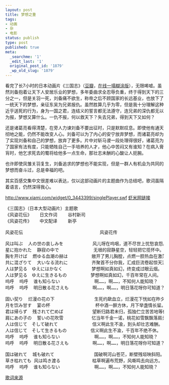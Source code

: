 ```yaml
---
layout: post
title: 梦想之重
tags:
- 动画
- 杂
- 电影
status: publish
type: post
published: true
meta:
  _searchme: '1'
  _edit_last: '1'
  original_post_id: '1879'
  _wp_old_slug: '1879'
---
```

看完了长7小时的日本动画片《三国志》（<a href="http://movie.douban.com/doulist/828471/">豆瓣</a>，<a href="6.cn/playlist/440">在线一塌糊涂版</a>），无限唏嘘。虽然刘备抱着让天下人安居乐业的梦想，多年委曲求全忍辱负重，终于得到天下的三分之一，但是关羽一死，刘备痛不欲生，称帝之后不顾国家的长远基业，也放下了一统天下的梦想，亲征东吴为兄弟报仇。虽然胜算几乎为零，但是我十分理解这种近乎送死的行为，身为一国之君，连结义的誓言都无法遵守，连兄弟的深仇都无以为报，梦想又算什么。一仇不报，何以救天下？失去兄弟，得到天下又如何？

还是诸葛亮看得清楚，在旁人力谏刘备不要出征时，只是默默叹息。即使他有通天彻地之能，仍然不能改变人心。刘备可以为了内心的安宁放弃梦想，而诸葛亮却为了实现刘备和自己的梦想，放弃了更多。片中对斩马谡一段处理得很好，诸葛亮为了国家有法有度，只能牺牲自己一手培养的人才，他心中苦闷又有谁知？在病入膏肓时，他乞求死去的蜀将给他多一点生命，那壮志未酬的心酸让人扼腕。

也许即使凤雏关羽复生，刘备追求的梦想也不能实现，但是一群人有机会为共同的梦想而奋斗过，总是幸福的吧。

其实百感交集中文很差难以表达，仅以这部动画片的主题曲作为总结吧，歌词虽隔着语言，仍然深得我心。

<a href="http://www.xiami.com/widget/0_3443399/singlePlayer.swf">http://www.xiami.com/widget/0_3443399/singlePlayer.swf</a>
<a href="http://www.xiami.com/song/3443399">虾米网链接</a>
<pre>《三国志》（日本大型动画片）主题歌 
《风姿花伝》   日文作词    谷村新司  
《风姿花传》   中文配译    新亭

风姿花伝                             风姿花传                 

风は叫ぶ  人の世の哀しみを           风儿呀在呜咽，道不尽世上忧愁哀怨。
星に抱かれた  静寂の中で             无垠的寂静星空，轻轻把它揽怀中。
胸を开けば  燃ゆる血潮の赫は         敞开了男儿胸膛，点燃一腔热血在激荡。  
共に混ざりて  大いなる流れに         齐聚首不分你我，汇成巨流卷起惊天浪！ 
人は梦见る　ゆえにはかなく           梦想啊如真如幻，终变成过眼云烟。
人は梦见る　ゆえに生きるもの         梦想啊如真如幻，千百年常在人间。  
呜呼  呜呼  谁も知らない             啊……，啊……，不知何人能知晓？  
呜呼  呜呼  明日散る花さえも         啊……，啊……，明日落花呀你可知道？ 

固い契り  烂漫の花の下               生死约歃血立，烂漫花下恍如在昨夕。 
月を饮み甘す  宴の杯                 杯中酒一醉方休，月下举盏情长留。    
君は帰らず  残されて伫めば           望断归路君未归，孤独伫立苦苦地等候。  
肩にあの子の  誓いの花吹雪 　        忆当年千金一诺，桃花如雪飘飘落肩头。
人は信じて　そして破れて             信义啊此生不渝，到头却壮志难酬。
人は信じて　そして生きるもの         信义啊此生不渝，千百年不绝不休。  
呜呼  呜呼  谁も知らない             啊……，啊……，不知何人能知晓？ 
呜呼  呜呼  明日散る花さえも         啊……，啊……，明日落花呀你可知道？  

国は破れて  城も破れて               国破啊河山苍茫，断壁残垣映斜阳。 
草き枯れても 风は鸣き渡る            枯草啊遍布荒野，风嘶鸣去向远方。
呜呼  呜呼  谁も知らない             啊……，啊……，不知何人能知晓？</pre>
<a href="http://tieba.baidu.com/f?kz=280732610">歌词来源</a>
